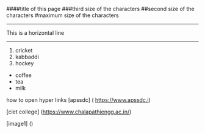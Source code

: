 ####title of this page
###third size of the characters
##second size of the characters
#maximum size of the characters

***
This is a horizontal line
***
1. cricket
2. kabbaddi
3. hockey

- coffee
- tea
- milk

how to open hyper links [apssdc] ( https://www.apssdc.i)

[ciet college] (https://www.chalapathiengg.ac.in/)

[image1] ()


